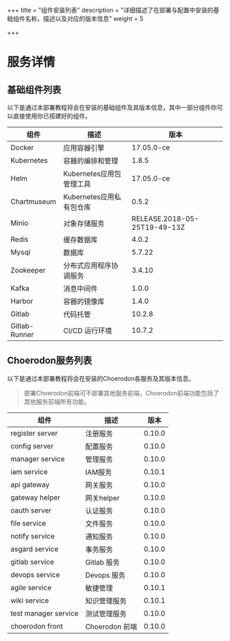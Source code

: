 +++
title = "组件安装列表"
description = "详细描述了在部署与配置中安装的基础组件名称，描述以及对应的版本信息"
weight = 5

+++

# 服务详情

## 基础组件列表

以下是通过本部署教程将会在安装的基础组件及其版本信息，其中一部分组件你可以直接使用你已搭建好的组件。

组件|描述| 版本
---|---|---
Docker|应用容器引擎|17.05.0-ce
Kubernetes|容器的编排和管理|1.8.5
Helm|Kubernetes应用包管理工具|17.05.0-ce
Chartmuseum|Kubernetes应用私有包仓库|0.5.2
Minio|对象存储服务|RELEASE.2018-05-25T19-49-13Z
Redis|缓存数据库|4.0.2
Mysql|数据库|5.7.22
Zookeeper|分布式应用程序协调服务|3.4.10
Kafka|消息中间件|1.0.0
Harbor|容器的镜像库|1.4.0
Gitlab|代码托管|10.2.8
Gitlab-Runner|CI/CD 运行环境|10.7.2

## Choerodon服务列表

以下是通过本部署教程将会在安装的Choerodon各服务及其版本信息。

<blockquote class="note"> 
部署Choerodon前端可不部署其他服务前端，Choerodon前端功能包括了其他服务前端所有功能。
</blockquote>

组件|描述| 版本
---|---|---
register server|注册服务|0.10.0
config server|配置服务|0.10.0
manager service|管理服务|0.10.0
iam service|IAM服务|0.10.1
api gateway|网关服务|0.10.0
gateway helper|网关helper|0.10.0
oauth server|认证服务|0.10.0
file service|文件服务|0.10.0
notify service|通知服务|0.10.0
asgard service|事务服务|0.10.0
gitlab service|Gitlab 服务|0.10.0
devops service|Devops 服务|0.10.0
agile service|敏捷管理|0.10.1
wiki service|知识管理服务|0.10.1
test manager service|测试管理服务|0.10.0
choerodon front|Choerodon 前端|0.10.0